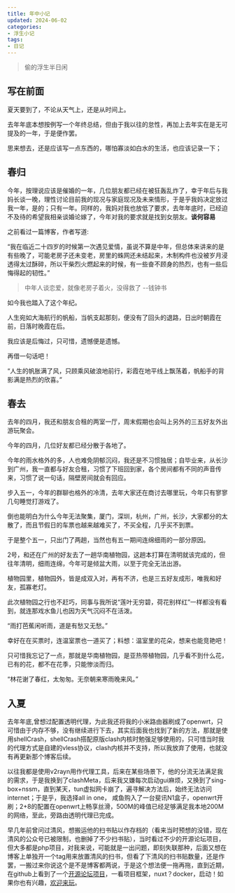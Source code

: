 ```yaml
---
title: 年中小记
updated: 2024-06-02
categories:
- 浮生小记
tags:
- 日记
---
```


> 偷的浮生半日闲

<!-- more -->

## 写在前面

夏天要到了，不论从天气上，还是从时间上。

去年年底本想按例写一个年终总结，但由于我以往的怠性，再加上去年实在是无可提及的一年，于是便作罢。

思来想去，还是应该写一点东西的，哪怕寡淡如白水的生活，也应该记录一下；

## 春归

今年，按理说应该是催婚的一年，几位朋友都已经在被狂轰乱炸了，幸于年后与我妈长谈一晚，理性讨论目前我的现况与家庭现况及未来情形，于是乎我妈决定放过我一年，是的；只有一年。同样的，我妈对我也放低了要求，去年年底时，已经迫不及待的希望我相亲谈婚论嫁了，今年对我的要求就是找到女朋友。**谈何容易**

之前看过一篇博客，作者写道:

“我在临近二十四岁的时候第一次遇见爱情，虽说不算是中年，但总体来讲来的是有些晚了，可能老房子还未变老，房里的蛛网还未结起来，木制构件也没被岁月浸透得太过酥碎，所以干柴烈火燃起来的时候，有一些奋不顾身的热烈，也有一些后悔得起的韧性。”

> 中年人谈恋爱，就像老房子着火，没得救了 --钱钟书

如今我也踏入了这个年纪。

人生宛如大海航行的帆船，当帆支起那刻，便没有了回头的退路，日出时朝霞在前，日落时晚霞在后。

我应该是后悔过，只可惜，遗憾便是遗憾。

再借一句话吧！

“人生的帆胀满了风，只顾乘风破浪地前行，彩霞在地平线上飘荡着，帆船手的背影满是热烈的欣喜。”


## 春去 

去年的四月，我还和朋友合租的两室一厅，周末假期也会叫上另外的三五好友外出游玩聚会。

今年的四月，几位好友都已经分散于各地了。

今年的雨水格外的多，人也难免阴郁沉闷，我还是不习惯独居；自毕业来，从长沙到广州，我一直都与好友合租，习惯了下班回到家，各个房间都有不同的声音传来，习惯了说一句话，隔壁房间就会有回应。

步入五一，今年的群聊也格外的冷清，去年大家还在商讨去哪里玩，今年只有寥寥几句睡觉打游戏了。

倒也能明白为什么今年无法聚集，厦门，深圳，杭州，广州，长沙，大家都分的太散了，而且节假日的车票也越来越难买了，不买全程，几乎买不到票。

于是整个五一，只出门了两趟，当然也有五一期间连绵细雨的一部分原因。

2号，和还在广州的好友去了一趟华南植物园，这趟本打算在清明就该完成的，但往年清明，细雨连绵，今年可是倾盆大雨，以至于完全无法出游。

植物园里，植物园外，皆是成双入对，再有不济，也是三五好友成形，唯我和好友，孤寡老灯。

此次植物园之行也不赶巧，同事与我所说“莲叶无穷碧，荷花别样红”一样都没有看到，就连那戏水鱼儿也因为天气沉闷不在活泼。

“雨打芭蕉闲听雨，道是有愁又无愁。”

幸好在在买票时，连温室票也一道买了；料想：温室里的花朵，想来也能竞艳吧！

只可惜我忘记了一点，那就是华南植物园，是亚热带植物园，几乎看不到什么花，已有的花，都不在花季，只能惨淡而归。

“林花谢了春红，太匆匆。无奈朝来寒雨晚来风。”

## 入夏

去年年底,曾想过配置透明代理，为此我还将我的小米路由器刷成了openwrt，只可惜由于内存不够，没有继续进行下去，其实后面我也找到了新的方法，那就是使用shellCrash，shellCrash搭配原版clash内核时勉强足够使用的，只可惜当时我的代理方式是自建的vless协议，clash内核并不支持，所以我放弃了使用，也就没有再更新那个博客后续。

以往我都是使用v2rayn用作代理工具，后来在某些场景下，他的分流无法满足我的需求，于是我换到了clashMeta，后来我又嫌每次启动gui麻烦，又换到了sing-box+nssm，直到某天，tun虚拟网卡崩了，遍寻解决方法后，始终无法访问internet；于是乎，我选择all in one，
咸鱼购入了一台斐讯N1盒子，openwrt开刷；2+8的配置在openwrt上畅享丝滑，500M的峰值已经足够满足我本地200M的网络，至此，旁路由透明代理已完成。

早几年前曾问过清风，想搬运他的扫书贴以作存档的（看来当时预想的没错，现在清风的公众号已被限制，也删掉了不少扫书贴），当时看过不少的开源论坛项目，但大多都是php项目，对我来说，可能就是一出问题，即刻失联那种，后面又想在博客上单独开一个tag用来放置清风的扫书，但看了下清风的扫书贴数量，还是作罢，一搬过来你说这个是不是博客都两说，于是这个想法便一拖再拖，直到近期，在github上看到了一个[开源论坛项目](https://github.com/kingwrcy/discussion)，一看项目框架，nuxt？docker，启动！如果你也有兴趣，[欢迎来玩](https://akii.cc)。